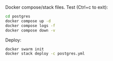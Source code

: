 Docker compose/stack files. Test (Ctrl+c to exit):

```bash
cd postgres
docker compose up -d
docker compose logs -f
docker compose down -v
```

Deploy:

```Bash
docker swarm init
docker stack deploy -c postgres.yml
```
